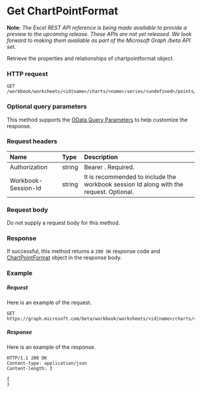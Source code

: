 # Get ChartPointFormat

**Note:** _The Excel REST API reference is being made available to provide a preview to the upcoming release. These APIs are not yet released. We look forward to making them available as part of the Microsoft Graph /beta API set._

Retrieve the properties and relationships of chartpointformat object.
### HTTP request
<!-- { "blockType": "ignored" } -->
```http
GET /workbook/worksheets/<id|name>/charts/<name>/series/<undefined>/points/<undefined>/format
```
### Optional query parameters
This method supports the [OData Query Parameters](http://graph.microsoft.io/docs/overview/query_parameters) to help customize the response.

### Request headers
| Name       | Type | Description|
|:-----------|:------|:----------|
| Authorization  |string | Bearer <token>. Required.| 
| Workbook-Session-Id  |string |It is recommended to include the workbook session Id along with the request. Optional.|

### Request body
Do not supply a request body for this method.
### Response
If successful, this method returns a `200 OK` response code and [ChartPointFormat](../resources/chartpointformat.md) object in the response body.
### Example
##### Request
Here is an example of the request.
<!-- {
  "blockType": "request",
  "name": "get_chartpointformat"
}-->
```http
GET https://graph.microsoft.com/beta/workbook/worksheets/<id|name>/charts/<name>/series/<undefined>/points/<undefined>/format
```
##### Response
Here is an example of the response.
<!-- {
  "blockType": "response",
  "truncated": false,
  "@odata.type": "microsoft.graph.chartpointformat"
} -->
```http
HTTP/1.1 200 OK
Content-type: application/json
Content-length: 3

{
}
```

<!-- uuid: 8fcb5dbc-d5aa-4681-8e31-b001d5168d79
2015-10-25 14:57:30 UTC -->
<!-- {
  "type": "#page.annotation",
  "description": "Get ChartPointFormat",
  "keywords": "",
  "section": "documentation",
  "tocPath": ""
}-->